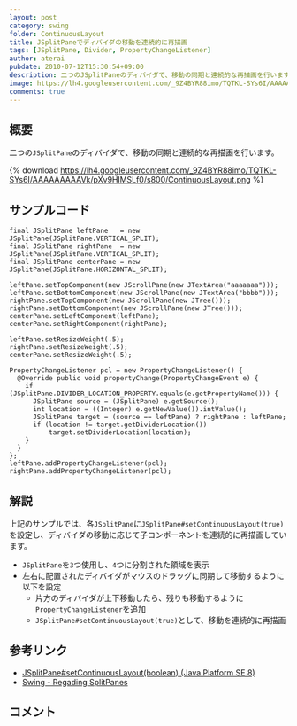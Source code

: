 ```yaml
---
layout: post
category: swing
folder: ContinuousLayout
title: JSplitPaneでディバイダの移動を連続的に再描画
tags: [JSplitPane, Divider, PropertyChangeListener]
author: aterai
pubdate: 2010-07-12T15:30:54+09:00
description: 二つのJSplitPaneのディバイダで、移動の同期と連続的な再描画を行います。
image: https://lh4.googleusercontent.com/_9Z4BYR88imo/TQTKL-SYs6I/AAAAAAAAAVk/pXv9HlMSLf0/s800/ContinuousLayout.png
comments: true
---
```

## 概要
二つの`JSplitPane`のディバイダで、移動の同期と連続的な再描画を行います。

{% download https://lh4.googleusercontent.com/_9Z4BYR88imo/TQTKL-SYs6I/AAAAAAAAAVk/pXv9HlMSLf0/s800/ContinuousLayout.png %}

## サンプルコード
<pre class="prettyprint"><code>final JSplitPane leftPane   = new JSplitPane(JSplitPane.VERTICAL_SPLIT);
final JSplitPane rightPane  = new JSplitPane(JSplitPane.VERTICAL_SPLIT);
final JSplitPane centerPane = new JSplitPane(JSplitPane.HORIZONTAL_SPLIT);

leftPane.setTopComponent(new JScrollPane(new JTextArea("aaaaaaa")));
leftPane.setBottomComponent(new JScrollPane(new JTextArea("bbbb")));
rightPane.setTopComponent(new JScrollPane(new JTree()));
rightPane.setBottomComponent(new JScrollPane(new JTree()));
centerPane.setLeftComponent(leftPane);
centerPane.setRightComponent(rightPane);

leftPane.setResizeWeight(.5);
rightPane.setResizeWeight(.5);
centerPane.setResizeWeight(.5);

PropertyChangeListener pcl = new PropertyChangeListener() {
  @Override public void propertyChange(PropertyChangeEvent e) {
    if (JSplitPane.DIVIDER_LOCATION_PROPERTY.equals(e.getPropertyName())) {
      JSplitPane source = (JSplitPane) e.getSource();
      int location = ((Integer) e.getNewValue()).intValue();
      JSplitPane target = (source == leftPane) ? rightPane : leftPane;
      if (location != target.getDividerLocation())
          target.setDividerLocation(location);
    }
  }
};
leftPane.addPropertyChangeListener(pcl);
rightPane.addPropertyChangeListener(pcl);
</code></pre>

## 解説
上記のサンプルでは、各`JSplitPane`に`JSplitPane#setContinuousLayout(true)`を設定し、ディバイダの移動に応じて子コンポーネントを連続的に再描画しています。

- `JSplitPane`を`3`つ使用し、`4`つに分割された領域を表示
- 左右に配置されたディバイダがマウスのドラッグに同期して移動するように以下を設定
    - 片方のディバイダが上下移動したら、残りも移動するように`PropertyChangeListener`を追加
    - `JSplitPane#setContinuousLayout(true)`として、移動を連続的に再描画

<!-- dummy comment line for breaking list -->

## 参考リンク
- [JSplitPane#setContinuousLayout(boolean) (Java Platform SE 8)](https://docs.oracle.com/javase/jp/8/docs/api/javax/swing/JSplitPane.html#setContinuousLayout-boolean-)
- [Swing - Regading SplitPanes](https://community.oracle.com/thread/1376808)

<!-- dummy comment line for breaking list -->

## コメント
